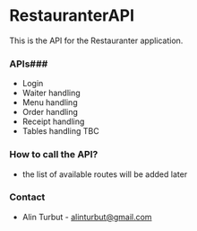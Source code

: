 # RestauranterAPI #

This is the API for the Restauranter application.

### APIs###

* Login
* Waiter handling
* Menu handling
* Order handling
* Receipt handling
* Tables handling
TBC

### How to call the API? ###
* the list of available routes will be added later

### Contact ###

* Alin Turbut - [alinturbut@gmail.com](alinturbut@gmail.com)